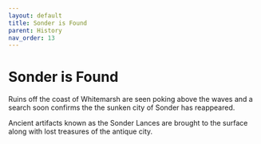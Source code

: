 ```yaml
---
layout: default
title: Sonder is Found
parent: History
nav_order: 13
---
```


# Sonder is Found

Ruins off the coast of Whitemarsh are seen poking above the waves and a search soon confirms the the sunken city of Sonder has reappeared.

Ancient artifacts known as the Sonder Lances are brought to the surface along with lost treasures of the antique city.
